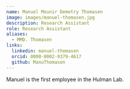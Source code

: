 ```yaml
---
name: Manuel Mounir Demetry Thomasen
image: images/manuel-thomasen.jpg
description: Research Assistant
role: Research Assistant
aliases:
  - MMD. Thomasen
links:
  linkedin: manuel-thomasen
  orcid: 0000-0002-9379-4617
  github: ManuThomasen
---
```


Manuel is the first employee in the Hulman Lab.

